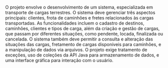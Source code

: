 O projeto envolve o desenvolvimento de um sistema, especializada em transporte de cargas terrestres. O sistema deve gerenciar três aspectos principais: clientes, frota de caminhões e 
fretes relacionados às cargas transportadas. As funcionalidades incluem o cadastro de destinos, caminhões, clientes e tipos de carga, além da criação e gestão de cargas, que passam por diferentes situações, 
como pendente, locada, finalizada ou cancelada. O sistema também deve permitir a consulta e alteração das situações das cargas, fretamento de cargas disponíveis para caminhões, e a manipulação de dados via 
arquivos. O projeto exige tratamento de exceções, uso de coleções da API Java para armazenamento de dados, e uma interface gráfica para interação com o usuário.

